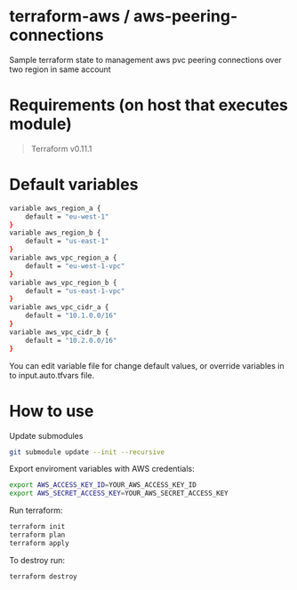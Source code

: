 # terraform-aws / aws-peering-connections
Sample terraform state to management aws pvc peering connections over two region in same account

# Requirements (on host that executes module)
> Terraform v0.11.1

# Default variables
```sh
variable aws_region_a {
    default = "eu-west-1"
}
variable aws_region_b {
    default = "us-east-1"
}
variable aws_vpc_region_a {
    default = "eu-west-1-vpc"
}
variable aws_vpc_region_b {
    default = "us-east-1-vpc"
}
variable aws_vpc_cidr_a {
    default = "10.1.0.0/16"
}
variable aws_vpc_cidr_b {
    default = "10.2.0.0/16"
}
```
You can edit variable file for change default values, or override variables in to input.auto.tfvars file.

# How to use

Update submodules
```sh
git submodule update --init --recursive
```

Export enviroment variables with AWS credentials:
```sh
export AWS_ACCESS_KEY_ID=YOUR_AWS_ACCESS_KEY_ID
export AWS_SECRET_ACCESS_KEY=YOUR_AWS_SECRET_ACCESS_KEY
```

Run terraform:
```sh
terraform init
terraform plan
terraform apply
```

To destroy run:
```sh
terraform destroy
```
